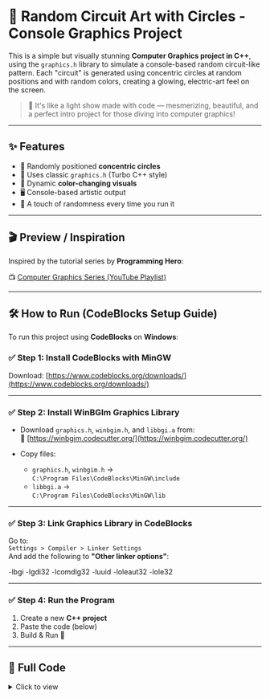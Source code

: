 # 🔆 Random Circuit Art with Circles - Console Graphics Project

This is a simple but visually stunning **Computer Graphics project in C++**, using the `graphics.h` library to simulate a console-based random circuit-like pattern. Each "circuit" is generated using concentric circles at random positions and with random colors, creating a glowing, electric-art feel on the screen.

> 🌈 It's like a light show made with code — mesmerizing, beautiful, and a perfect intro project for those diving into computer graphics!

---

## ✨ Features

- 🎯 Randomly positioned **concentric circles**
- 🎨 Uses classic `graphics.h` (Turbo C++ style)
- 🌈 Dynamic **color-changing visuals**
- 🖥️ Console-based artistic output
- 🎲 A touch of randomness every time you run it

---

## 🎬 Preview / Inspiration

Inspired by the tutorial series by **Programming Hero**:

📺 [Computer Graphics Series (YouTube Playlist)](https://www.youtube.com/watch?v=TEMhWt9WwTA&list=PLAsPrIlN9FQdotpyRWoxo7dBUyurlBUH7)

---

## 🛠️ How to Run (CodeBlocks Setup Guide)

To run this project using **CodeBlocks** on **Windows**:

### ✅ Step 1: Install CodeBlocks with MinGW  
Download: [https://www.codeblocks.org/downloads/](https://www.codeblocks.org/downloads/)

---

### ✅ Step 2: Install WinBGIm Graphics Library  

- Download `graphics.h`, `winbgim.h`, and `libbgi.a` from:  
  🔗 [https://winbgim.codecutter.org/](https://winbgim.codecutter.org/)

- Copy files:
  - `graphics.h`, `winbgim.h` →  
    `C:\Program Files\CodeBlocks\MinGW\include`
  - `libbgi.a` →  
    `C:\Program Files\CodeBlocks\MinGW\lib`

---

### ✅ Step 3: Link Graphics Library in CodeBlocks

Go to:  
`Settings > Compiler > Linker Settings`  
And add the following to **"Other linker options"**:

-lbgi -lgdi32 -lcomdlg32 -luuid -loleaut32 -lole32

---

### ✅ Step 4: Run the Program

1. Create a new **C++ project**  
2. Paste the code (below)  
3. Build & Run 🎉

---

## 📁 Full Code

<details>
<summary>Click to view</summary>

```cpp
#include<time.h>
#include<graphics.h>
#include<stdio.h>
#include<bits/stdc++.h>
#include<conio.h>
#include<windows.h>
#include<cmath>
#include<ctime>


    void Trigometric(int x, int y, int r, int h, int k){
        float theta = 0;
        while(theta<=45){
        x = r* cos(theta);
        y = r* sin(theta);
        putpixel(x+h, k-y, 12);
        putpixel(x+h, k+y, 12);
        putpixel(-x+h, k-y, 12);
        putpixel(-x+h, k+y, 12);
        putpixel(y+h,k-x,12);
        putpixel(y+h,k+x,12);
        putpixel(-y+h,k-x,12);
        putpixel(-y+h,k+x,12);
        theta+=0.01;
        }
    }
    void Bresenham(int r, int h, int k){
        int x = 0;
        int y = r;
        int p= 3-2*r;
        while(x<=y){
            putpixel(x+h,k-y,14);
            putpixel(x+h,k+y,14);
            putpixel(-x+h,k-y,14);
            putpixel(-x+h,k+y,14);
            putpixel(y+h,k-x,14);
            putpixel(y+h,k+x,14);
            putpixel(-y+h,k-x,14);
            putpixel(-y+h,k+x,14);

            if(p>=0){
                p=p+4*(x-y)+10;
                x++;
                y--;
            }
            else{
                p=p+4*x+6;
                x++;
            }

        }

    }
    void Midpoint(int r, int h, int k){
        int x = 0;
        int y = r;
        int p= 1-r;
        while(x<=y){
            putpixel(x+h,k-y,7);
            putpixel(x+h,k+y,7);
            putpixel(-x+h,k-y,7);
            putpixel(-x+h,k+y,7);
            putpixel(y+h,k-x,7);
            putpixel(y+h,k+x,7);
            putpixel(-y+h,k-x,7);
            putpixel(-y+h,k+x,7);

            if(p>=0){
                p=p+2*(x-y)+5;
                x++;
                y--;
            }
            else{
                p=p+2*x+3;
                x++;
            }

        }

    }



using namespace std;
    int main(){
        int gd = DETECT, gm;
        initgraph(&gd, &gm,"");
        int a = getmaxx();
        int b = getmaxy();
        setcolor(14);

        line(a/2,0,a/2,b);
        line(0,b/2,a,b/2);

        int op, red;

        while(1){


            cout<<"1.Trigometric."<<endl;
            cout<<"2.Bresenham."<<endl;
            cout<<"3.Midpoint."<<endl;
            cout<<"4.Exit.\n"<<endl;
            cout<<"Enter a Valid Option: ";

            cin>>op;
            if(op==1){
                cout<<"Enter Radius: ";
                cin>>red;
                Trigometric(1,2,red,a/2,b/2);
            }
            else if(op==2){
                cout<<"Enter Radius: ";
                cin>>red;
                Bresenham(red, a/2, b/2);
            }
            else if(op==3){
                cout<<"Enter Radius: ";
                cin>>red;
                Midpoint(red, a/2, b/2);
            }
            else if(op==4){
                return 0;
            }
            else{
                cout<<"\n\n\n\t\tInvalid Input!\t\t\n\n\n";
            }

        }




    getch();
    closegraph();
    return 0;
    }

